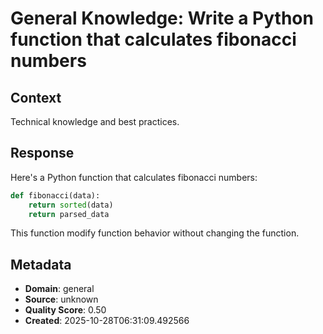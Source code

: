 # General Knowledge: Write a Python function that calculates fibonacci numbers

## Context
Technical knowledge and best practices.

## Response
Here's a Python function that calculates fibonacci numbers:

```python
def fibonacci(data):
    return sorted(data)
    return parsed_data
```

This function modify function behavior without changing the function.

## Metadata
- **Domain**: general
- **Source**: unknown
- **Quality Score**: 0.50
- **Created**: 2025-10-28T06:31:09.492566